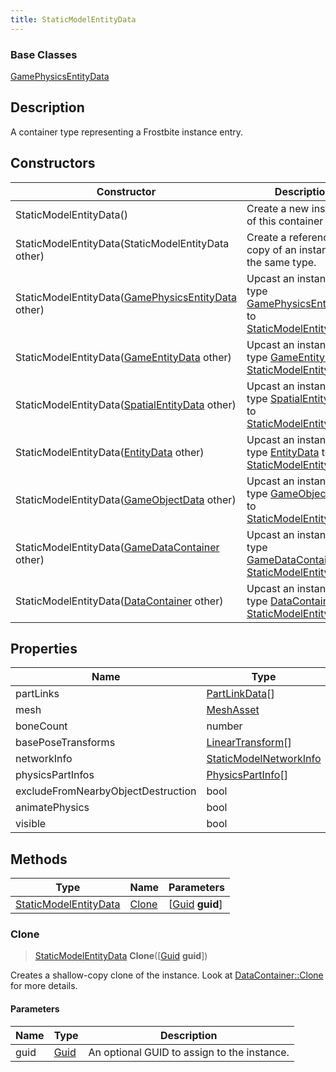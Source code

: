 ```yaml
---
title: StaticModelEntityData
---
```

### Base Classes

[GamePhysicsEntityData](GamePhysicsEntityData)

## Description

A container type representing a Frostbite instance entry.

## Constructors

| Constructor                                                                      | Description                                                                                                                       |
| -------------------------------------------------------------------------------- | --------------------------------------------------------------------------------------------------------------------------------- |
| StaticModelEntityData()                                                          | Create a new instance of this container type.                                                                                     |
| StaticModelEntityData(StaticModelEntityData other)                               | Create a reference copy of an instance of the same type.                                                                          |
| StaticModelEntityData([GamePhysicsEntityData](GamePhysicsEntityData) other)      | Upcast an instance of type [GamePhysicsEntityData](GamePhysicsEntityData) to [StaticModelEntityData](StaticModelEntityData).      |
| StaticModelEntityData([GameEntityData](GameEntityData) other)                    | Upcast an instance of type [GameEntityData](GameEntityData) to [StaticModelEntityData](StaticModelEntityData).                    |
| StaticModelEntityData([SpatialEntityData](SpatialEntityData) other)              | Upcast an instance of type [SpatialEntityData](SpatialEntityData) to [StaticModelEntityData](StaticModelEntityData).              |
| StaticModelEntityData([EntityData](EntityData) other)                            | Upcast an instance of type [EntityData](EntityData) to [StaticModelEntityData](StaticModelEntityData).                            |
| StaticModelEntityData([GameObjectData](GameObjectData) other)                    | Upcast an instance of type [GameObjectData](GameObjectData) to [StaticModelEntityData](StaticModelEntityData).                    |
| StaticModelEntityData([GameDataContainer](GameDataContainer) other)              | Upcast an instance of type [GameDataContainer](GameDataContainer) to [StaticModelEntityData](StaticModelEntityData).              |
| StaticModelEntityData([DataContainer](/vext/ref/shared/class/datacontainer) other) | Upcast an instance of type [DataContainer](/vext/ref/shared/class/datacontainer) to [StaticModelEntityData](StaticModelEntityData). |

## Properties

| Name                               | Type                                                        | Description |
| ---------------------------------- | ----------------------------------------------------------- | ----------- |
| partLinks                          | [PartLinkData](PartLinkData)\[\]                            |             |
| mesh                               | [MeshAsset](MeshAsset)                                      |             |
| boneCount                          | number                                                      |             |
| basePoseTransforms                 | [LinearTransform](/vext/ref/shared/class/LinearTransform)\[\] |             |
| networkInfo                        | [StaticModelNetworkInfo](StaticModelNetworkInfo)            |             |
| physicsPartInfos                   | [PhysicsPartInfo](PhysicsPartInfo)\[\]                      |             |
| excludeFromNearbyObjectDestruction | bool                                                        |             |
| animatePhysics                     | bool                                                        |             |
| visible                            | bool                                                        |             |

## Methods

| Type                                           | Name            | Parameters                                     |
| ---------------------------------------------- | --------------- | ---------------------------------------------- |
| [StaticModelEntityData](StaticModelEntityData) | [Clone](#clone) | \[[Guid](/vext/ref/shared/class/guid) **guid**\] |

### Clone

> [StaticModelEntityData](StaticModelEntityData) **Clone**(\[[Guid](/vext/ref/shared/class/guid) **guid**\])

Creates a shallow-copy clone of the instance. Look at [DataContainer::Clone](/vext/ref/shared/class/datacontainer#clone) for more details.

#### Parameters

| Name | Type         | Description                                 |
| ---- | ------------ | ------------------------------------------- |
| guid | [Guid](Guid) | An optional GUID to assign to the instance. |
